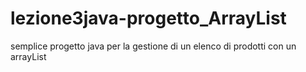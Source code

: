 # lezione3java-progetto_ArrayList
semplice progetto java per la gestione di un elenco di prodotti con un arrayList
